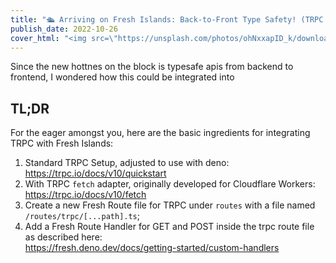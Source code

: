 ```yaml
---
title: "🛳 Arriving on Fresh Islands: Back-to-Front Type Safety! (TRPC V10)"
publish_date: 2022-10-26
cover_html: "<img src=\"https://unsplash.com/photos/ohNxxapID_k/download?ixid=MnwxMjA3fDB8MXxzZWFyY2h8NXx8bGVtb258ZW58MHx8fHwxNjY2Nzk4Nzc3&force=true&w=1920\">"
---
```


Since the new hottnes on the block is typesafe apis from backend to frontend, I wondered how this could be integrated into 

## TL;DR 

For the eager amongst you, here are the basic ingredients for integrating TRPC with Fresh Islands: 

1. Standard TRPC Setup, adjusted to use with deno: https://trpc.io/docs/v10/quickstart
2. With TRPC `fetch` adapter, originally developed for Cloudflare Workers: https://trpc.io/docs/v10/fetch
3. Create a new Fresh Route file for TRPC under `routes` with a file named `/routes/trpc/[...path].ts`; 
4. Add a Fresh Route Handler for GET and POST inside the trpc route file as described here:  
   https://fresh.deno.dev/docs/getting-started/custom-handlers